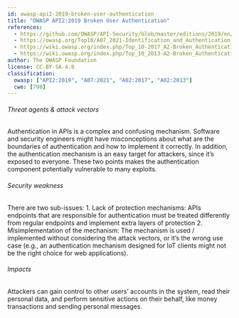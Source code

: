 ```yaml
---
id: owasp-api2-2019-broken-user-authentication
title: "OWASP API2:2019 Broken User Authentication"
references:
  - https://github.com/OWASP/API-Security/blob/master/editions/2019/en/0xa2-broken-user-authentication.md
  - https://owasp.org/Top10/A07_2021-Identification_and_Authentication_Failures/
  - https://wiki.owasp.org/index.php/Top_10-2017_A2-Broken_Authentication
  - https://wiki.owasp.org/index.php/Top_10_2013-A2-Broken_Authentication_and_Session_Management
author: The OWASP Foundation
license: CC-BY-SA-4.0
classification:
  owasp: ["API2:2019", "A07:2021", "A02:2017", "A02:2013"]
  cwe: [798]
---
```


###### Threat agents & attack vectors

Authentication in APIs is a complex and confusing mechanism. Software and security
engineers might have misconceptions about what are the boundaries of authentication and
how to implement it correctly. In addition, the authentication mechanism is an easy
target for attackers, since it’s exposed to everyone. These two points makes the
authentication component potentially vulnerable to many exploits.

###### Security weakness

There are two sub-issues: 1. Lack of protection mechanisms: APIs endpoints that are
responsible for authentication must be treated differently from regular endpoints and
implement extra layers of protection 2. Misimplementation of the mechanism: The
mechanism is used / implemented without considering the attack vectors, or it’s the
wrong use case (e.g., an authentication mechanism designed for IoT clients might not be
the right choice for web applications).

###### Impacts

Attackers can gain control to other users’ accounts in the system, read their personal
data, and perform sensitive actions on their behalf, like money transactions and sending
personal messages.
